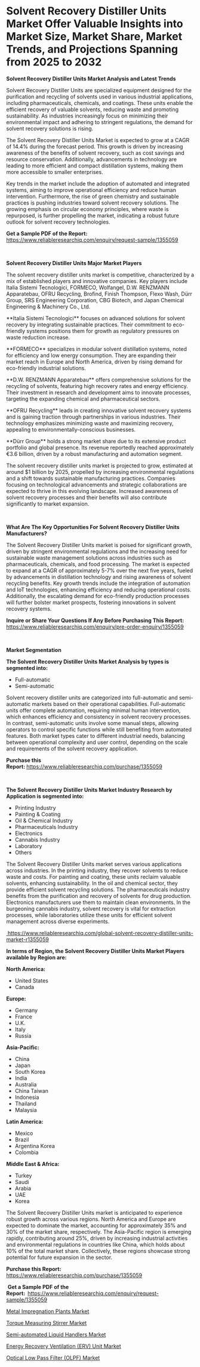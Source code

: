 <p><h1>Solvent Recovery Distiller Units Market Offer Valuable Insights into Market Size, Market Share, Market Trends, and Projections Spanning from 2025 to 2032</h1></p><p><strong>Solvent Recovery Distiller Units Market Analysis and Latest Trends</strong></p>
<p><p>Solvent Recovery Distiller Units are specialized equipment designed for the purification and recycling of solvents used in various industrial applications, including pharmaceuticals, chemicals, and coatings. These units enable the efficient recovery of valuable solvents, reducing waste and promoting sustainability. As industries increasingly focus on minimizing their environmental impact and adhering to stringent regulations, the demand for solvent recovery solutions is rising.</p><p>The Solvent Recovery Distiller Units Market is expected to grow at a CAGR of 14.4% during the forecast period. This growth is driven by increasing awareness of the benefits of solvent recovery, such as cost savings and resource conservation. Additionally, advancements in technology are leading to more efficient and compact distillation systems, making them more accessible to smaller enterprises.</p><p>Key trends in the market include the adoption of automated and integrated systems, aiming to improve operational efficiency and reduce human intervention. Furthermore, the rise of green chemistry and sustainable practices is pushing industries toward solvent recovery solutions. The growing emphasis on circular economy principles, where waste is repurposed, is further propelling the market, indicating a robust future outlook for solvent recovery technologies.</p></p>
<p><strong>Get a Sample PDF of the Report:&nbsp;</strong> <a href="https://www.reliableresearchiq.com/enquiry/request-sample/1355059?utm_campaign=1906&utm_medium=2&utm_source=Github&utm_content=ia&utm_term=28022025&utm_id=solvent-recovery-distiller-units">https://www.reliableresearchiq.com/enquiry/request-sample/1355059</a></p>
<p>&nbsp;</p>
<p><strong>Solvent Recovery Distiller Units Major Market Players</strong></p>
<p><p>The solvent recovery distiller units market is competitive, characterized by a mix of established players and innovative companies. Key players include Italia Sistemi Tecnologici, FORMECO, Wolfangel, D.W. RENZMANN Apparatebau, OFRU Recycling, Brofind, Finish Thompson, Flexo Wash, Dürr Group, SRS Engineering Corporation, CBG Biotech, and Japan Chemical Engineering & Machinery Co., Ltd.</p><p>**Italia Sistemi Tecnologici** focuses on advanced solutions for solvent recovery by integrating sustainable practices. Their commitment to eco-friendly systems positions them for growth as regulatory pressures on waste reduction increase.</p><p>**FORMECO** specializes in modular solvent distillation systems, noted for efficiency and low energy consumption. They are expanding their market reach in Europe and North America, driven by rising demand for eco-friendly industrial solutions.</p><p>**D.W. RENZMANN Apparatebau** offers comprehensive solutions for the recycling of solvents, featuring high recovery rates and energy efficiency. Their investment in research and development aims to innovate processes, targeting the expanding chemical and pharmaceutical sectors.</p><p>**OFRU Recycling** leads in creating innovative solvent recovery systems and is gaining traction through partnerships in various industries. Their technology emphasizes minimizing waste and maximizing recovery, appealing to environmentally-conscious businesses.</p><p>**Dürr Group** holds a strong market share due to its extensive product portfolio and global presence. Its revenue reportedly reached approximately €3.6 billion, driven by a robust manufacturing and automation segment.</p><p>The solvent recovery distiller units market is projected to grow, estimated at around $1 billion by 2025, propelled by increasing environmental regulations and a shift towards sustainable manufacturing practices. Companies focusing on technological advancements and strategic collaborations are expected to thrive in this evolving landscape. Increased awareness of solvent recovery processes and their benefits will also contribute significantly to market expansion.</p></p>
<p>&nbsp;</p>
<p><strong>What Are The Key Opportunities For Solvent Recovery Distiller Units Manufacturers?</strong></p>
<p><p>The Solvent Recovery Distiller Units market is poised for significant growth, driven by stringent environmental regulations and the increasing need for sustainable waste management solutions across industries such as pharmaceuticals, chemicals, and food processing. The market is expected to expand at a CAGR of approximately 5-7% over the next five years, fueled by advancements in distillation technology and rising awareness of solvent recycling benefits. Key growth trends include the integration of automation and IoT technologies, enhancing efficiency and reducing operational costs. Additionally, the escalating demand for eco-friendly production processes will further bolster market prospects, fostering innovations in solvent recovery systems.</p></p>
<p><strong>Inquire or Share Your Questions If Any Before Purchasing This Report:</strong> <a href="https://www.reliableresearchiq.com/enquiry/pre-order-enquiry/1355059?utm_campaign=1906&utm_medium=2&utm_source=Github&utm_content=ia&utm_term=28022025&utm_id=solvent-recovery-distiller-units">https://www.reliableresearchiq.com/enquiry/pre-order-enquiry/1355059</a></p>
<p>&nbsp;</p>
<p><strong>Market Segmentation</strong></p>
<p><strong>The Solvent Recovery Distiller Units Market Analysis by types is segmented into:</strong></p>
<p><ul><li>Full-automatic</li><li>Semi-automatic</li></ul></p>
<p><p>Solvent recovery distiller units are categorized into full-automatic and semi-automatic markets based on their operational capabilities. Full-automatic units offer complete automation, requiring minimal human intervention, which enhances efficiency and consistency in solvent recovery processes. In contrast, semi-automatic units involve some manual steps, allowing operators to control specific functions while still benefiting from automated features. Both market types cater to different industrial needs, balancing between operational complexity and user control, depending on the scale and requirements of the solvent recovery application.</p></p>
<p><strong>Purchase this Report:&nbsp;</strong><a href="https://www.reliableresearchiq.com/purchase/1355059?utm_campaign=1906&utm_medium=2&utm_source=Github&utm_content=ia&utm_term=28022025&utm_id=solvent-recovery-distiller-units">https://www.reliableresearchiq.com/purchase/1355059</a></p>
<p>&nbsp;</p>
<p><strong>The Solvent Recovery Distiller Units Market Industry Research by Application is segmented into:</strong></p>
<p><ul><li>Printing Industry</li><li>Painting & Coating</li><li>Oil & Chemical Industry</li><li>Pharmaceuticals Industry</li><li>Electronics</li><li>Cannabis Industry</li><li>Laboratory</li><li>Others</li></ul></p>
<p><p>The Solvent Recovery Distiller Units market serves various applications across industries. In the printing industry, they recover solvents to reduce waste and costs. For painting and coating, these units reclaim valuable solvents, enhancing sustainability. In the oil and chemical sector, they provide efficient solvent recycling solutions. The pharmaceuticals industry benefits from the purification and recovery of solvents for drug production. Electronics manufacturers use them to maintain clean environments. In the burgeoning cannabis industry, solvent recovery is vital for extraction processes, while laboratories utilize these units for efficient solvent management across diverse experiments.</p></p>
<p><a href="https://www.reliableresearchiq.com/global-solvent-recovery-distiller-units-market-r1355059?utm_campaign=1906&utm_medium=2&utm_source=Github&utm_content=ia&utm_term=28022025&utm_id=solvent-recovery-distiller-units">&nbsp;https://www.reliableresearchiq.com/global-solvent-recovery-distiller-units-market-r1355059</a></p>
<p><strong>In terms of Region, the Solvent Recovery Distiller Units Market Players available by Region are:</strong></p>
<p>
    <p> <strong> North America: </strong>
        <ul>
            <li>United States</li>
            <li>Canada</li>
        </ul>
        </p> 
    <p> <strong> Europe: </strong>
        <ul>
            <li>Germany</li>
            <li>France</li>
            <li>U.K.</li>
            <li>Italy</li>
            <li>Russia</li>
        </ul>
        </p> 
    <p> <strong> Asia-Pacific: </strong>
        <ul>
            <li>China</li>
            <li>Japan</li>
            <li>South Korea</li>
            <li>India</li>
            <li>Australia</li>
            <li>China Taiwan</li>
            <li>Indonesia</li>
            <li>Thailand</li>
            <li>Malaysia</li>
        </ul>
        </p> 
    <p> <strong> Latin America: </strong>
        <ul>
            <li>Mexico</li>
            <li>Brazil</li>
            <li>Argentina Korea</li>
            <li>Colombia</li>
        </ul>
        </p> 
    <p> <strong> Middle East & Africa: </strong>
        <ul>
            <li>Turkey</li>
            <li>Saudi</li>
            <li>Arabia</li>
            <li>UAE</li>
            <li>Korea</li>
        </ul>
    </p>
    </p>
<p><p>The Solvent Recovery Distiller Units market is anticipated to experience robust growth across various regions. North America and Europe are expected to dominate the market, accounting for approximately 35% and 30% of the market share, respectively. The Asia-Pacific region is emerging rapidly, contributing around 25%, driven by increasing industrial activities and environmental regulations in countries like China, which holds about 10% of the total market share. Collectively, these regions showcase strong potential for future expansion in the sector.</p></p>
<p><strong>Purchase this Report: </strong><a href="https://www.reliableresearchiq.com/purchase/1355059?utm_campaign=1906&utm_medium=2&utm_source=Github&utm_content=ia&utm_term=28022025&utm_id=solvent-recovery-distiller-units">https://www.reliableresearchiq.com/purchase/1355059</a></p>
<p>&nbsp;<strong>Get a Sample PDF of the Report:&nbsp;&nbsp;</strong><a href="https://www.reliableresearchiq.com/enquiry/request-sample/1355059?utm_campaign=1906&utm_medium=2&utm_source=Github&utm_content=ia&utm_term=28022025&utm_id=solvent-recovery-distiller-units">https://www.reliableresearchiq.com/enquiry/request-sample/1355059</a></p>
<p><strong></strong></p>
<p><p><a href="https://github.com/storcweithzg/Market-Research-Report-List-1/blob/main/metal-impregnation-plants-market.md?utm_campaign=1906&utm_medium=2&utm_source=Github&utm_content=ia&utm_term=28022025&utm_id=solvent-recovery-distiller-units">Metal Impregnation Plants Market</a></p><p><a href="https://github.com/dafertsuria/Market-Research-Report-List-1/blob/main/torque-measuring-stirrer-market.md?utm_campaign=1906&utm_medium=2&utm_source=Github&utm_content=ia&utm_term=28022025&utm_id=solvent-recovery-distiller-units">Torque Measuring Stirrer Market</a></p><p><a href="https://github.com/azorrotutus/Market-Research-Report-List-1/blob/main/semi-automated-liquid-handlers-market.md?utm_campaign=1906&utm_medium=2&utm_source=Github&utm_content=ia&utm_term=28022025&utm_id=solvent-recovery-distiller-units">Semi-automated Liquid Handlers Market</a></p><p><a href="https://github.com/seibttullyjh/Market-Research-Report-List-1/blob/main/energy-recovery-ventilation-erv-unit-market.md?utm_campaign=1906&utm_medium=2&utm_source=Github&utm_content=ia&utm_term=28022025&utm_id=solvent-recovery-distiller-units">Energy Recovery Ventilation (ERV) Unit Market</a></p><p><a href="https://github.com/shroffuhpa/Market-Research-Report-List-1/blob/main/optical-low-pass-filter-olpf-market.md?utm_campaign=1906&utm_medium=2&utm_source=Github&utm_content=ia&utm_term=28022025&utm_id=solvent-recovery-distiller-units">Optical Low Pass Filter (OLPF) Market</a></p></p>